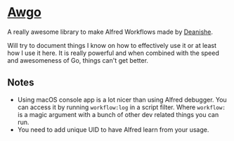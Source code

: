 # [Awgo](https://github.com/deanishe/awgo)
A really awesome library to make Alfred Workflows made by [Deanishe](https://github.com/deanishe).

Will try to document things I know on how to effectively use it or at least how I use it here. It is really powerful and when combined with the speed and awesomeness of Go, things can't get better.

## Notes
- Using macOS console app is a lot nicer than using Alfred debugger. You can access it by running `workflow:log` in a script filter. Where `workflow:` is a magic argument with a bunch of other dev related things you can run.
- You need to add unique UID to have Alfred learn from your usage.